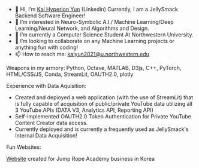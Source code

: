 - 👋 Hi, I’m [Kai Hyperion Yun](https://www.linkedin.com/in/kai-hyperion-yun) (Linkedin)
Currently, I am a JellySmack Backend Software Engineer!
- 👀 I’m interested in Neuro-Symbolic A.I./ Machine Learning/Deep Learning/Neural Network, and Algorithms and Design.
- 🌱 I’m currently a Computer Science Student At Northwestern University.
- 💞️ I’m looking to collaborate on any Machine Learning projects or anything fun with coding! 
- 📫 How to reach me:
<kaiyun2021@u.northwestern.edu>


Weapons in my armory:
Python, Octave, MATLAB, D3js, C++, PyTorch, HTML/CSS/JS, Conda, StreamLit, OAUTH2.0, plotly

Experience with Data Aquisition:
- Created and deployed a web application (with the use of StreamLit) that is fully capable of acquisition of public/private YouTube data utilizing all 3 YouTube APIs (DATA V3, Analytics API, Reporting API)
- Self-implemented OAUTH2.0 Token Authentication for Private YouTube Content Creator data access.
- Currently deployed and is currently a frequently used as JellySmack's Internal Data Acquisition!



Fun Websites:

[Website](https://kaihyperion.github.io/cs130/webDesign/index.html) created for Jump Rope Academy business in Korea
     

